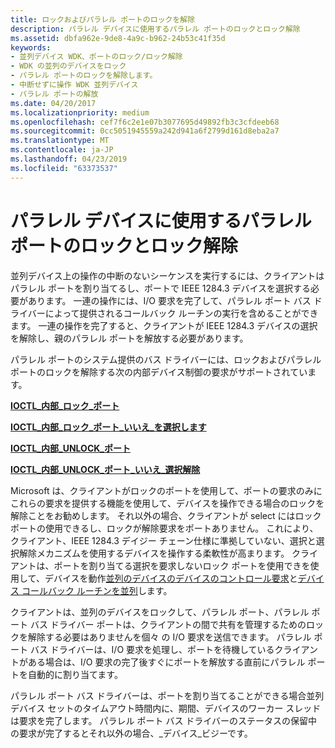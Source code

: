 ```yaml
---
title: ロックおよびパラレル ポートのロックを解除
description: パラレル デバイスに使用するパラレル ポートのロックとロック解除
ms.assetid: dbfa962e-9de8-4a9c-b962-24b53c41f35d
keywords:
- 並列デバイス WDK、ポートのロック/ロック解除
- WDK の並列のデバイスをロック
- パラレル ポートのロックを解除します。
- 中断せずに操作 WDK 並列デバイス
- パラレル ポートの解放
ms.date: 04/20/2017
ms.localizationpriority: medium
ms.openlocfilehash: cef7f6c2e1e07b3077695d49892fb3c3cfdeeb68
ms.sourcegitcommit: 0cc5051945559a242d941a6f2799d161d8eba2a7
ms.translationtype: MT
ms.contentlocale: ja-JP
ms.lasthandoff: 04/23/2019
ms.locfileid: "63373537"
---
```

# <a name="locking-and-unlocking-a-parallel-port-for-use-by-a-parallel-device"></a>パラレル デバイスに使用するパラレル ポートのロックとロック解除





並列デバイス上の操作の中断のないシーケンスを実行するには、クライアントはパラレル ポートを割り当てるし、ポートで IEEE 1284.3 デバイスを選択する必要があります。 一連の操作には、I/O 要求を完了して、パラレル ポート バス ドライバーによって提供されるコールバック ルーチンの実行を含めることができます。 一連の操作を完了すると、クライアントが IEEE 1284.3 デバイスの選択を解除し、親のパラレル ポートを解放する必要があります。

パラレル ポートのシステム提供のバス ドライバーには、ロックおよびパラレル ポートのロックを解除する次の内部デバイス制御の要求がサポートされています。

[**IOCTL\_内部\_ロック\_ポート**](https://msdn.microsoft.com/library/windows/hardware/ff544009)

[**IOCTL\_内部\_ロック\_ポート\_いいえ\_を選択します**](https://msdn.microsoft.com/library/windows/hardware/ff544014)

[**IOCTL\_内部\_UNLOCK\_ポート**](https://msdn.microsoft.com/library/windows/hardware/ff544056)

[**IOCTL\_内部\_UNLOCK\_ポート\_いいえ\_選択解除**](https://msdn.microsoft.com/library/windows/hardware/ff544060)

Microsoft は、クライアントがロックのポートを使用して、ポートの要求のみにこれらの要求を提供する機能を使用して、デバイスを操作できる場合のロックを解除ことをお勧めします。 それ以外の場合、クライアントが select にはロック ポートの使用できるし、ロックが解除要求をポートありません。 これにより、クライアント、IEEE 1284.3 デイジー チェーン仕様に準拠していない、選択と選択解除メカニズムを使用するデバイスを操作する柔軟性が高まります。 クライアントは、ポートを割り当てる選択を要求しないロック ポートを使用できを使用して、デバイスを動作[並列のデバイスのデバイスのコントロール要求](https://msdn.microsoft.com/library/windows/hardware/ff543945)と[デバイス コールバック ルーチンを並列](https://msdn.microsoft.com/library/windows/hardware/ff544275)します。

クライアントは、並列のデバイスをロックして、パラレル ポート、パラレル ポート バス ドライバー ポートは、クライアントの間で共有を管理するためのロックを解除する必要はありませんを個々 の I/O 要求を送信できます。 パラレル ポート バス ドライバーは、I/O 要求を処理し、ポートを待機しているクライアントがある場合は、I/O 要求の完了後すぐにポートを解放する直前にパラレル ポートを自動的に割り当てます。

パラレル ポート バス ドライバーは、ポートを割り当てることができる場合並列デバイス セットのタイムアウト時間内に、期間、デバイスのワーカー スレッドは要求を完了します。 パラレル ポート バス ドライバーのステータスの保留中の要求が完了するとそれ以外の場合、\_デバイス\_ビジーです。

 

 





